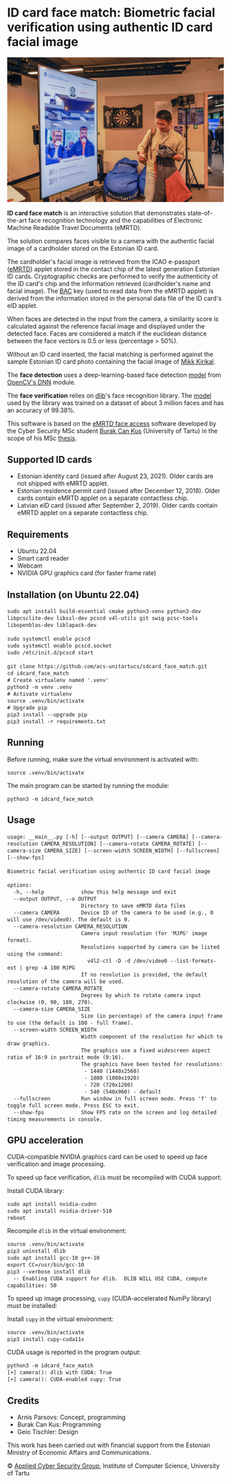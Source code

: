 <!--
 Copyright (c) 2021 Burak Can
 Copyright (c) 2022 ACS research group, Institute of Computer Science, University of Tartu

 This software is released under the MIT License.
 https://opensource.org/licenses/MIT
-->

# ID card face match: Biometric facial verification using authentic ID card facial image

![demo installation](resources/demo_UnitartuCS_days.jpg)

**ID card face match** is an interactive solution that demonstrates state-of-the-art face recognition technology and the capabilities of Electronic Machine Readable Travel Documents (eMRTD).

The solution compares faces visible to a camera with the authentic facial image of a cardholder stored on the Estonian ID card.

The cardholder's facial image is retrieved from the ICAO e-passport ([eMRTD](https://www.icao.int/publications/pages/publication.aspx?docnum=9303)) applet stored in the contact chip of the latest generation Estonian ID cards.
Cryptographic checks are performed to verify the authenticity of the ID card's chip and the information retrieved (cardholder's name and facial image). The [BAC](https://en.wikipedia.org/wiki/Basic_access_control) key (used to read data from the eMRTD applet) is derived from the information stored in the personal data file of the ID card's eID applet.

When faces are detected in the input from the camera, a similarity score is calculated against the reference facial image and displayed under the detected face.
Faces are considered a match if the euclidean distance between the face vectors is 0.5 or less (percentage > 50%).

Without an ID card inserted, the facial matching is performed against the sample Estonian ID card photo containing the facial image of [Mikk Kirikal](https://menu.err.ee/294106/id-kaardi-uus-nagu-modellina-ma-karjaari-tegema-ei-hakka).

The **face detection** uses a deep-learning-based face detection [model](https://github.com/opencv/opencv_3rdparty/blob/dnn_samples_face_detector_20180205_fp16/README.md) from [OpenCV's DNN](https://docs.opencv.org/5.x/d6/d0f/group__dnn.html) module. <!-- The DNN face detector is based on the Single Shot Detector (SSD) framework using a ResNet-10 like base network. -->

The **face verification** relies on [dlib](http://dlib.net/)'s face recognition library. The [model](https://github.com/davisking/dlib-models) used by the library was trained on a dataset of about 3 million faces and has an accuracy of 99.38%.


This software is based on the [eMRTD face access](https://github.com/Fethbita/eMRTD_face_access/) software developed by the Cyber Security MSc student [Burak Can Kus](https://burakcankus.com/) (University of Tartu) in the scope of his MSc [thesis](https://comserv.cs.ut.ee/ati_thesis/datasheet.php?id=72515&year=2021&language=en).


<!-- ## In action -->

## Supported ID cards
* Estonian identity card (issued after August 23, 2021). Older cards are not shipped with eMRTD applet.
* Estonian residence permit card (issued after December 12, 2018). Older cards contain eMRTD applet on a separate contactless chip.
* Latvian eID card (issued after September 2, 2019). Older cards contain eMRTD applet on a separate contactless chip.

## Requirements
* Ubuntu 22.04
* Smart card reader
* Webcam
* NVIDIA GPU graphics card (for faster frame rate)

## Installation (on Ubuntu 22.04)
```shell
sudo apt install build-essential cmake python3-venv python3-dev libpcsclite-dev libssl-dev pcscd v4l-utils git swig pcsc-tools libopenblas-dev liblapack-dev

sudo systemctl enable pcscd
sudo systemctl enable pcscd.socket
sudo /etc/init.d/pcscd start

git clone https://github.com/acs-unitartucs/idcard_face_match.git
cd idcard_face_match
# Create virtualenv named '.venv'
python3 -m venv .venv
# Activate virtualenv
source .venv/bin/activate
# Upgrade pip
pip3 install --upgrade pip
pip3 install -r requirements.txt
```

## Running

Before running, make sure the virtual environment is activated with:
```shell
source .venv/bin/activate
```
The main program can be started by running the module:
```shell
python3 -m idcard_face_match
```

## Usage
```
usage: __main__.py [-h] [--output OUTPUT] [--camera CAMERA] [--camera-resolution CAMERA_RESOLUTION] [--camera-rotate CAMERA_ROTATE] [--camera-size CAMERA_SIZE] [--screen-width SCREEN_WIDTH] [--fullscreen] [--show-fps]

Biometric facial verification using authentic ID card facial image

options:
  -h, --help            show this help message and exit
  --output OUTPUT, --o OUTPUT
                        Directory to save eMRTD data files
  --camera CAMERA       Device ID of the camera to be used (e.g., 0 will use /dev/video0). The default is 0.
  --camera-resolution CAMERA_RESOLUTION
                        Camera input resolution (for 'MJPG' image format).
                        Resolutions supported by camera can be listed using the command:
                          v4l2-ctl -D -d /dev/video0 --list-formats-ext | grep -A 100 MJPG
                        If no resolution is provided, the default resolution of the camera will be used.
  --camera-rotate CAMERA_ROTATE
                        Degrees by which to rotate camera input clockwise (0, 90, 180, 270).
  --camera-size CAMERA_SIZE
                        Size (in percentage) of the camera input frame to use (the default is 100 - full frame).
  --screen-width SCREEN_WIDTH
                        Width component of the resolution for which to draw graphics.
                        The graphics use a fixed widescreen aspect ratio of 16:9 in portrait mode (9:16).
                        The graphics have been tested for resolutions:
                         - 1440 (1440x2560)
                         - 1080 (1080x1920)
                         - 720 (720x1280)
                         - 540 (540x960) - default
  --fullscreen          Run window in full screen mode. Press 'f' to toggle full screen mode. Press ESC to exit.
  --show-fps            Show FPS rate on the screen and log detailed timing measurements in console.
```

## GPU acceleration
CUDA-compatible NVIDIA graphics card can be used to speed up face verification and image processing.

To speed up face verification, `dlib` must be recompiled with CUDA support:

Install CUDA library:
```shell
sudo apt install nvidia-cudnn
sudo apt install nvidia-driver-510
reboot
```

Recompile `dlib` in the virtual environment:
```shell
source .venv/bin/activate
pip3 uninstall dlib
sudo apt install gcc-10 g++-10
export CC=/usr/bin/gcc-10
pip3 --verbose install dlib
  -- Enabling CUDA support for dlib.  DLIB WILL USE CUDA, compute capabilities: 50
```

To speed up image processing, `cupy` (CUDA-accelerated NumPy library) must be installed:

Install `cupy` in the virtual environment:
```shell
source .venv/bin/activate
pip3 install cupy-cuda11x
```

CUDA usage is reported in the program output:
```shell
python3 -m idcard_face_match
[+] camera(): dlib with CUDA: True
[+] camera(): CUDA-enabled cupy: True
```

## Credits

* Arnis Parsovs: Concept, programming
* Burak Can Kus: Programming
* Geio Tischler: Design

This work has been carried out with financial support from the Estonian Ministry of Economic Affairs and Communications.

© [Applied Cyber Security Group](https://acs.cs.ut.ee/), Institute of Computer Science, University of Tartu
